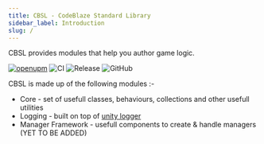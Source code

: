 ```yaml
---
title: CBSL - CodeBlaze Standard Library
sidebar_label: Introduction
slug: /
---
```


CBSL provides modules that help you author game logic.

[![openupm](https://img.shields.io/npm/v/io.codeblaze.cbsl?label=openupm&registry_uri=https://package.openupm.com)](https://openupm.com/packages/io.codeblaze.cbsl/)
![CI](https://github.com/BLaZeKiLL/CBSL/workflows/CI/badge.svg)
![Release](https://github.com/BLaZeKiLL/CBSL/workflows/Release/badge.svg)
![GitHub](https://img.shields.io/github/license/BLaZeKiLL/CBSL)

CBSL is made up of the following modules :-
- Core - set of usefull classes, behaviours, collections and other usefull utilities
- Logging - built on top of [unity logger](https://docs.unity3d.com/ScriptReference/Debug-unityLogger.html)
- Manager Framework - usefull components to create & handle managers (YET TO BE ADDED)